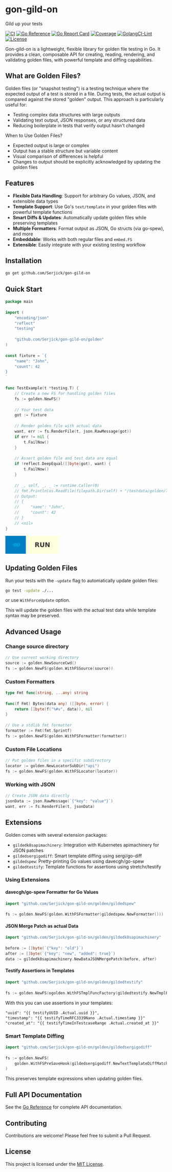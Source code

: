 # gon-gild-on

Gild up your tests

[![CI](https://github.com/Serjick/gon-gild-on/actions/workflows/ci.yml/badge.svg)](https://github.com/Serjick/gon-gild-on/actions/workflows/ci.yml) [![Go Reference](https://pkg.go.dev/badge/github.com/Serjick/gon-gild-on.svg)](https://pkg.go.dev/github.com/Serjick/gon-gild-on) [![Go Report Card](https://goreportcard.com/badge/github.com/Serjick/gon-gild-on)](https://goreportcard.com/report/github.com/Serjick/gon-gild-on) [![Coverage](https://gist.githubusercontent.com/Serjick/6b5b53429842ee281aebae5fa4473752/raw/coverage.svg)](https://github.com/Serjick/gon-gild-on/actions/workflows/test.yml) [![GolangCI-Lint](https://github.com/Serjick/gon-gild-on/actions/workflows/lint.yml/badge.svg)](https://github.com/Serjick/gon-gild-on/actions/workflows/lint.yml) [![License](https://img.shields.io/badge/license-MIT-brightgreen.svg)](https://github.com/Serjick/gon-gild-on/blob/main/LICENSE)

Gon-gild-on is a lightweight, flexible library for golden file testing in Go. It provides a clean, composable API for creating, reading, rendering, and validating golden files, with powerful template and diffing capabilities.

## What are Golden Files?

Golden files (or "snapshot testing") is a testing technique where the expected output of a test is stored in a file. During tests, the actual output is compared against the stored "golden" output. This approach is particularly useful for:

- Testing complex data structures with large outputs
- Validating text output, JSON responses, or any structured data
- Reducing boilerplate in tests that verify output hasn't changed

When to Use Golden Files?

- Expected output is large or complex
- Output has a stable structure but variable content
- Visual comparison of differences is helpful
- Changes to output should be explicitly acknowledged by updating the golden files

## Features

- **Flexible Data Handling**: Support for arbitrary Go values, JSON, and extensible data types
- **Template Support**: Use Go's `text/template` in your golden files with powerful template functions
- **Smart Diffs & Updates**: Automatically update golden files while preserving templates
- **Multiple Formatters**: Format output as JSON, Go structs (via go-spew), and more
- **Embeddable**: Works with both regular files and `embed.FS`
- **Extensible**: Easily integrate with your existing testing workflow

## Installation

```sh
go get github.com/Serjick/gon-gild-on
```

## Quick Start

```go
package main

import (
	"encoding/json"
	"reflect"
	"testing"

	"github.com/Serjick/gon-gild-on/golden"
)

const fixture = `{
    "name": "John",
    "count": 42
}
`

func TestExample(t *testing.T) {
	// Create a new FS for handling golden files
	fs := golden.NewFS()

	// Your test data
	got := fixture

	// Render golden file with actual data
	want, err := fs.RenderFile(t, json.RawMessage(got))
	if err != nil {
		t.FailNow()
	}

	// Assert golden file and test data are equal
	if !reflect.DeepEqual([]byte(got), want) {
		t.FailNow()
	}

	// _, self, _, _ := runtime.Caller(0)
	// fmt.Println(os.ReadFile(filepath.Dir(self) + "/testdata/golden/TestExample/golden.tmpl"))
	// Output:
	// {
	//     "name": "John",
	//     "count": 42
	// }
	// <nil>
}
```
[![Run](goplay.button.svg)](https://go.dev/play/p/Aw3K1wAgNhE)

## Updating Golden Files

Run your tests with the `-update` flag to automatically update golden files:

```sh
go test -update ./...
```

or use `WithForceUpdate` option.

This will update the golden files with the actual test data while template syntax may be preserved.

## Advanced Usage

### Change source directory

```go
// Use current working directory
source := golden.NewSourceCwd()
fs := golden.NewFS(golden.WithFSSource(source))
```

### Custom Formatters

```go
type Fmt func(string, ...any) string

func(f Fmt) Bytes(data any) ([]byte, error) {
	return []byte(f("%#v", data)), nil
}

// Use a stdlib fmt formatter
formatter := Fmt(fmt.Sprintf)
fs := golden.NewFS(golden.WithFSFormatter(formatter))
```

### Custom File Locations

```go
// Put golden files in a specific subdirectory
locator := golden.NewLocatorSubDir("api")
fs := golden.NewFS(golden.WithFSLocator(locator))
```

### Working with JSON

```go
// Create JSON data directly
jsonData := json.RawMessage(`{"key": "value"}`)
want, err := fs.RenderFile(t, jsonData)
```

## Extensions

Golden comes with several extension packages:

- `gildedk8sapimachinery`: Integration with Kubernetes apimachinery for JSON patches
- `gildedsergigodiff`: Smart template diffing using sergi/go-diff
- `gildedspew`: Pretty-printing Go values using davecgh/go-spew
- `gildedtestify`: Template functions for assertions using stretchr/testify

### Using Extensions

#### davecgh/go-spew Formatter for Go Values

```go
import "github.com/Serjick/gon-gild-on/golden/gildedspew"

fs := golden.NewFS(golden.WithFSFormatter(gildedspew.NewFormatter()))
```

#### JSON Merge Patch as actual Data

```go
import "github.com/Serjick/gon-gild-on/golden/gildedk8sapimachinery"

before := []byte(`{"key": "old"}`)
after := []byte(`{"key": "new", "added": true}`)
data := gildedk8sapimachinery.NewDataJSONMergePatch(before, after)
```

#### Testify Assertions in Templates

```go
import "github.com/Serjick/gon-gild-on/golden/gildedtestify"

fs := golden.NewFS(ogolden.WithFSTmplFuncFactory(gildedtestify.NewTmplFuncFactory()))
```

With this you can use assertions in your templates:

```
"uuid": "{{ testifyUUID .Actual.uuid }}",
"timestamp": "{{ testifyTimeRFC3339Nano .Actual.timestamp }}"
"created_at": "{{ testifyTimeInTestcaseRange .Actual.created_at }}"
```

### Smart Template Diffing

```go
import "github.com/Serjick/gon-gild-on/golden/gildedsergigodiff"

fs := golden.NewFS(
	golden.WithFSPreSaveHook(gildedsergigodiff.NewTextTemplateDiffMatchPatchPreSaveHook()),
)
```

This preserves template expressions when updating golden files.

## Full API Documentation

See the [Go Reference](https://pkg.go.dev/github.com/Serjick/gon-gild-on) for complete API documentation.

## Contributing

Contributions are welcome! Please feel free to submit a Pull Request.

## License

This project is licensed under the [MIT License](../LICENSE).
